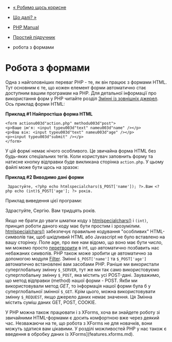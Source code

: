 - [« Робимо щось корисне](tutorial.useful.md)
-   [Що далі? »](tutorial.whatsnext.md)

- [PHP Manual](index.md)
- [Простий підручник](tutorial.md)
- робота з формами

# Робота з формами

Одна з найголовніших переваг PHP - те, як він працює з формами HTML.
Тут основним є те, що кожен елемент форми автоматично
стає доступним вашим програмам на PHP. Для детальної інформації
про використання форм у PHP читайте розділ [Змінні із зовнішніх
джерел](language.variables.external.md). Ось приклад форми HTML:

**Приклад #1 Найпростіша форма HTML**

```htmlcode
<form actionu003d"action.php" methodu003d"post">
<p>Ваше ім'я: <input typeu003d"text" nameu003d"name" /></p>
<p>Ваш вік: <input typeu003d"text" nameu003d"age" /></p>
<p><input typeu003d"submit" /></p>
</form>
````

У цій формі немає нічого особливого. Це звичайна форма HTML без
будь-яких спеціальних тегів. Коли користувач заповнить форму та натисне
кнопку відправки буде викликана сторінка `action.php`. У цьому файлі може
бути щось на зразок:

**Приклад #2 Виводимо дані форми**

` Здрастуйте, <?php echo htmlspecialchars($_POST['name']); ?>.Вам <?php echo (int)$_POST['age']; ?> років.`

Приклад виведення цієї програми:

Здрастуйте, Сергію. Вам тридцять років.

Якщо не брати до уваги шматки коду з
[htmlspecialchars()](function.mdspecialchars.md) і `(int)`, принцип
роботи даного коду має бути простим і зрозумілим.
[htmlspecialchars()](function.mdspecialchars.md) забезпечує
правильне кодування "особливих" HTML-символів так, щоб шкідливий HTML
або Javascript не було вставлено на вашу сторінку. Поле age, про яке нам
відомо, що воно має бути число, ми можемо просто
[перетворити](language.types.type-juggling.md#language.types.typecasting)
в int, що автоматично позбавить нас небажаних символів. PHP
також може зробити це автоматично за допомогою модуля
[Filter](ref.filter.md). Змінні `$_POST['name']` та `$_POST['age']`
автоматично встановлені вам засобами PHP. Раніше ми використали
суперглобальну змінну `$_SERVER`, тут же ми так само
використовуємо суперглобальну змінну `$_POST`, яка містить усі
POST-дані. Зауважимо, що метод відправки (method) нашої форми - POST.
Якби ми використовували метод *GET*, то інформація нашої форми була б у
суперглобальної змінної `$_GET`. Крім цього, можна використовувати
змінну `$_REQUEST`, якщо джерело даних немає значення. Ця
Змінна містить суміш даних GET, POST, COOKIE.

У PHP можна також працювати і з XForms, хоча ви знайдете роботу зі звичайними
HTML-формами є досить комфортною вже через деякий час. Незважаючи на
те, що робота з XForms не для новачків, вони можуть здатися вам
цікавими. У розділі можливостей PHP у нас також є
введення в обробку даних із XForms](features.xforms.md).
